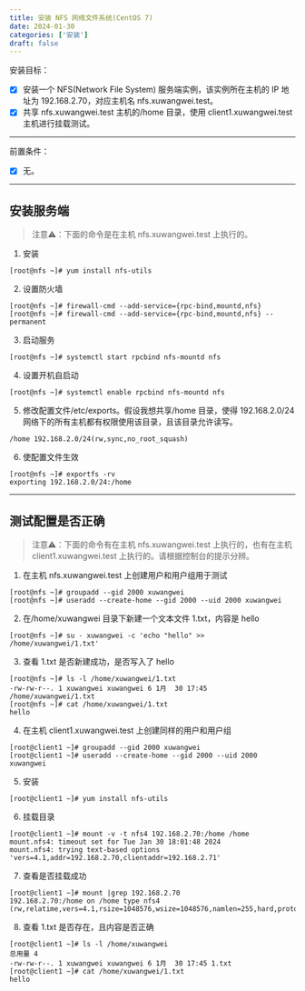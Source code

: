 ```yaml
---
title: 安装 NFS 网络文件系统(CentOS 7)
date: 2024-01-30
categories: ['安装']
draft: false
---
```


安装目标：

- [x] 安装一个 NFS(Network File System) 服务端实例，该实例所在主机的 IP 地址为 192.168.2.70，对应主机名 nfs.xuwangwei.test。
- [x] 共享 nfs.xuwangwei.test 主机的/home 目录，使用 client1.xuwangwei.test 主机进行挂载测试。

---

前置条件：

- [x] 无。

---

## 安装服务端
> 注意⚠️：下面的命令是在主机 nfs.xuwangwei.test 上执行的。

1. 安装
```console
[root@nfs ~]# yum install nfs-utils
```

2. 设置防火墙
```console
[root@nfs ~]# firewall-cmd --add-service={rpc-bind,mountd,nfs}
[root@nfs ~]# firewall-cmd --add-service={rpc-bind,mountd,nfs} --permanent
```

3. 启动服务
```console
[root@nfs ~]# systemctl start rpcbind nfs-mountd nfs
```

4. 设置开机自启动
```console
[root@nfs ~]# systemctl enable rpcbind nfs-mountd nfs
```

5. 修改配置文件/etc/exports。假设我想共享/home 目录，使得 192.168.2.0/24 网络下的所有主机都有权限使用该目录，且该目录允许读写。
```console
/home 192.168.2.0/24(rw,sync,no_root_squash)
```

6. 使配置文件生效
```console
[root@nfs ~]# exportfs -rv
exporting 192.168.2.0/24:/home
```

---

## 测试配置是否正确
> 注意⚠️：下面的命令有在主机 nfs.xuwangwei.test 上执行的，也有在主机 client1.xuwangwei.test 上执行的。请根据控制台的提示分辨。

1. 在主机 nfs.xuwangwei.test 上创建用户和用户组用于测试
```console
[root@nfs ~]# groupadd --gid 2000 xuwangwei
[root@nfs ~]# useradd --create-home --gid 2000 --uid 2000 xuwangwei
```

2. 在/home/xuwangwei 目录下新建一个文本文件 1.txt，内容是 hello
```console
[root@nfs ~]# su - xuwangwei -c 'echo "hello" >> /home/xuwangwei/1.txt'
```

3. 查看 1.txt 是否新建成功，是否写入了 hello
```console
[root@nfs ~]# ls -l /home/xuwangwei/1.txt
-rw-rw-r--. 1 xuwangwei xuwangwei 6 1月  30 17:45 /home/xuwangwei/1.txt
[root@nfs ~]# cat /home/xuwangwei/1.txt
hello
```

4. 在主机 client1.xuwangwei.test 上创建同样的用户和用户组
```console
[root@client1 ~]# groupadd --gid 2000 xuwangwei
[root@client1 ~]# useradd --create-home --gid 2000 --uid 2000 xuwangwei
```

5. 安装
```console
[root@client1 ~]# yum install nfs-utils
```

6. 挂载目录
```console
[root@client1 ~]# mount -v -t nfs4 192.168.2.70:/home /home
mount.nfs4: timeout set for Tue Jan 30 18:01:48 2024
mount.nfs4: trying text-based options 'vers=4.1,addr=192.168.2.70,clientaddr=192.168.2.71'
```

7. 查看是否挂载成功
```console
[root@client1 ~]# mount |grep 192.168.2.70
192.168.2.70:/home on /home type nfs4 (rw,relatime,vers=4.1,rsize=1048576,wsize=1048576,namlen=255,hard,proto=tcp,timeo=600,retrans=2,sec=sys,clientaddr=192.168.2.71,local_lock=none,addr=192.168.2.70)
```

8. 查看 1.txt 是否存在，且内容是否正确
```console
[root@client1 ~]# ls -l /home/xuwangwei
总用量 4
-rw-rw-r--. 1 xuwangwei xuwangwei 6 1月  30 17:45 1.txt
[root@client1 ~]# cat /home/xuwangwei/1.txt 
hello
```

